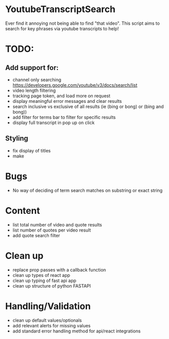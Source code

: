 # YoutubeTranscriptSearch
Ever find it annoying not being able to find "that video". This script aims to search for key phrases via youtube transcripts to help!


# TODO:

## Add support for:
- channel only searching https://developers.google.com/youtube/v3/docs/search/list
- video length filtering
- tracking page token, and load more on request
- display meaningful error messages and clear results 
- search inclusive vs exclusive of all results (ie (bing or bong) or (bing and bong))
- add filter for terms bar to filter for specific results    
- display full transcript in pop up on click 

## Styling
- fix display of titles
- make

# Bugs
- No way of deciding of term search matches on substring or exact string

# Content
- list total number of video and quote results
- list number of quotes per video result
- add quote search filter

# Clean up
- replace prop passes with a callback function
- clean up types of react app
- clean up typing of fast api app
- clean up structure of python FASTAPI

# Handling/Validation
- clean up default values/optionals
- add relevant alerts for missing values
- add standard error handling method for api/react integrations